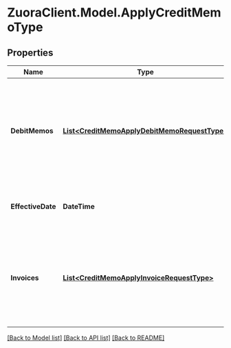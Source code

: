 # ZuoraClient.Model.ApplyCreditMemoType

## Properties

Name | Type | Description | Notes
------------ | ------------- | ------------- | -------------
**DebitMemos** | [**List&lt;CreditMemoApplyDebitMemoRequestType&gt;**](CreditMemoApplyDebitMemoRequestType.md) | Container for debit memos that the credit memo is applied to. The maximum number of debit memos is 1,000.  | [optional] 
**EffectiveDate** | **DateTime** | The date when the credit memo is applied.  | [optional] 
**Invoices** | [**List&lt;CreditMemoApplyInvoiceRequestType&gt;**](CreditMemoApplyInvoiceRequestType.md) | Container for invoices that the credit memo is applied to. The maximum number of invoices is 1,000.  | [optional] 

[[Back to Model list]](../README.md#documentation-for-models) [[Back to API list]](../README.md#documentation-for-api-endpoints) [[Back to README]](../README.md)

